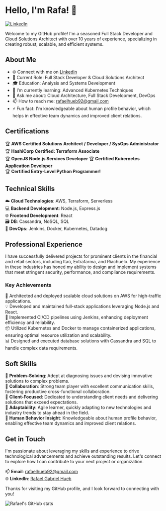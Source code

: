 # Hello, I'm Rafa! 👋

[![LinkedIn](https://img.shields.io/badge/LinkedIn-Connect-blue)](https://www.linkedin.com/in/rafaelgabrielhueb/)

Welcome to my GitHub profile! I'm a seasoned Full Stack Developer and Cloud Solutions Architect with over 10 years of experience, specializing in creating robust, scalable, and efficient systems.

## About Me

- 🌐 Connect with me on [LinkedIn](https://www.linkedin.com/in/rafaelgabrielhueb/)
- 💼 Current Role: Full Stack Developer & Cloud Solutions Architect
- 🎓 Education: Analysis and Systems Development
- 🌱 I’m currently learning: Advanced Kubernetes Techniques
- 💬 Ask me about: Cloud Architecture, Full Stack Development, DevOps
- 📫 How to reach me: [rafaelhueb92@gmail.com](mailto:rafaelhueb92@gmail.com)
- ⚡ Fun fact: I'm knowledgeable about human profile behavior, which helps in effective team dynamics and improved client relations.

## Certifications

🏆 **AWS Certified Solutions Architect / Developer / SysOps Administrator**  
🏆 **HashiCorp Certified: Terraform Associate**  
🏆 **OpenJS Node.js Services Developer**
🏆 **Certified Kubernetes Application Developer** </br>
🏆 **Certified Entry-Level Python Programmer!** </br>


## Technical Skills

☁️ **Cloud Technologies**: AWS, Terraform, Serverless  
💻 **Backend Development**: Node.js, Express.js  
🌐 **Frontend Development**: React  
🗃️ **DB**: Cassandra, NoSQL, SQL  
🔧 **DevOps**: Jenkins, Docker, Kubernetes, Datadog

## Professional Experience

I have successfully delivered projects for prominent clients in the financial and retail sectors, including Itaú, Extrafarma, and Riachuelo. My experience in these industries has honed my ability to design and implement systems that meet stringent security, performance, and compliance requirements.

### Key Achievements

🚀 Architected and deployed scalable cloud solutions on AWS for high-traffic applications.  
💡 Developed and maintained full-stack applications leveraging Node.js and React.  
🔄 Implemented CI/CD pipelines using Jenkins, enhancing deployment efficiency and reliability.  
📦 Utilized Kubernetes and Docker to manage containerized applications, ensuring optimal resource utilization and scalability.  
📊 Designed and executed database solutions with Cassandra and SQL to handle complex data requirements.

## Soft Skills

🧩 **Problem-Solving**: Adept at diagnosing issues and devising innovative solutions to complex problems.  
🤝 **Collaboration**: Strong team player with excellent communication skills, fostering productive cross-functional collaboration.  
🎯 **Client-Focused**: Dedicated to understanding client needs and delivering solutions that exceed expectations.  
🔄 **Adaptability**: Agile learner, quickly adapting to new technologies and industry trends to stay ahead in the field.  
🧠 **Human Behavior Insight**: Knowledgeable about human profile behavior, enabling effective team dynamics and improved client relations.

## Get in Touch

I'm passionate about leveraging my skills and experience to drive technological advancements and achieve outstanding results. Let's connect to explore how I can contribute to your next project or organization.

📫 **Email**: [rafaelhueb92@gmail.com](mailto:rafaelhueb92@gmail.com)  
🌐 **LinkedIn**: [Rafael Gabriel Hueb](https://www.linkedin.com/in/rafaelgabrielhueb/)

Thanks for visiting my GitHub profile, and I look forward to connecting with you!

![Rafael's GitHub stats](https://github-readme-stats.vercel.app/api?username=rafaelhueb92&show_icons=true&theme=radical)
